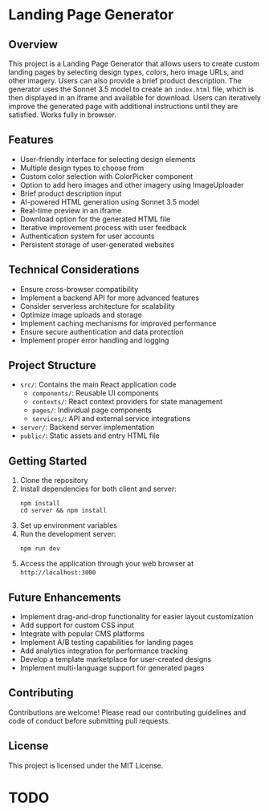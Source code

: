 # Landing Page Generator

## Overview

This project is a Landing Page Generator that allows users to create custom landing pages by
selecting design types, colors, hero image URLs, and other imagery. Users can also provide a brief
product description. The generator uses the Sonnet 3.5 model to create an `index.html` file, which
is then displayed in an iframe and available for download. Users can iteratively improve the
generated page with additional instructions until they are satisfied. Works fully in browser.

## Features

-   User-friendly interface for selecting design elements
-   Multiple design types to choose from
-   Custom color selection with ColorPicker component
-   Option to add hero images and other imagery using ImageUploader
-   Brief product description input
-   AI-powered HTML generation using Sonnet 3.5 model
-   Real-time preview in an iframe
-   Download option for the generated HTML file
-   Iterative improvement process with user feedback
-   Authentication system for user accounts
-   Persistent storage of user-generated websites

## Technical Considerations

-   Ensure cross-browser compatibility
-   Implement a backend API for more advanced features
-   Consider serverless architecture for scalability
-   Optimize image uploads and storage
-   Implement caching mechanisms for improved performance
-   Ensure secure authentication and data protection
-   Implement proper error handling and logging

## Project Structure

-   `src/`: Contains the main React application code
    -   `components/`: Reusable UI components
    -   `contexts/`: React context providers for state management
    -   `pages/`: Individual page components
    -   `services/`: API and external service integrations
-   `server/`: Backend server implementation
-   `public/`: Static assets and entry HTML file

## Getting Started

1. Clone the repository
2. Install dependencies for both client and server:
    ```
    npm install
    cd server && npm install
    ```
3. Set up environment variables
4. Run the development server:
    ```
    npm run dev
    ```
5. Access the application through your web browser at `http://localhost:3000`

## Future Enhancements

-   Implement drag-and-drop functionality for easier layout customization
-   Add support for custom CSS input
-   Integrate with popular CMS platforms
-   Implement A/B testing capabilities for landing pages
-   Add analytics integration for performance tracking
-   Develop a template marketplace for user-created designs
-   Implement multi-language support for generated pages

## Contributing

Contributions are welcome! Please read our contributing guidelines and code of conduct before
submitting pull requests.

## License

This project is licensed under the MIT License.

# TODO
